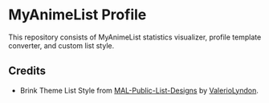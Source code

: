 # MyAnimeList Profile
This repository consists of MyAnimeList statistics visualizer, profile template converter, and custom list style.

## Credits
- Brink Theme List Style from [MAL-Public-List-Designs](https://github.com/ValerioLyndon/MAL-Public-List-Designs) by [ValerioLyndon](https://github.com/ValerioLyndon).
